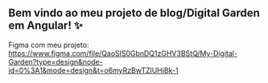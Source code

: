 ## Bem vindo ao meu projeto de blog/Digital Garden em Angular! ✨

Figma com meu projeto: <https://www.figma.com/file/QaoSlS0GbnDQ1zGHV3BStQ/My-Digital-Garden?type=design&node-id=0%3A1&mode=design&t=o6myRzBwTZlUHiBk-1>

